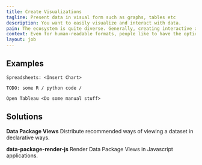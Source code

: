 ```yaml
---
title: Create Visualizations
tagline: Present data in visual form such as graphs, tables etc
description: You want to easily visualize and interact with data.
pain: The ecosystem is quite diverse. Generally, creating interactive and beautiful visualizations takes a lot of effort.
context: Even for human-readable formats, people like to have the option to visualize datasets in multiple ways.
layout: job
---
```


## Examples

```
Spreadsheets: <Insert Chart>
 
TODO: some R / python code / 
 
Open Tableau <Do some manual stuff>
```

## Solutions

**Data Package Views**
Distribute recommended ways of viewing a dataset in declarative ways.
 
**data-package-render-js**
Render Data Package Views in Javascript applications.
